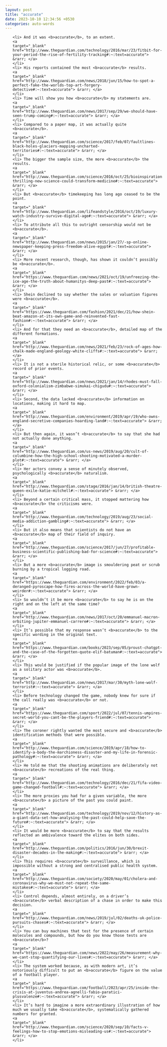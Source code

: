 ```yaml
---
layout: post
title: "accurate"
date: 2023-10-10 12:34:56 +0530
categories: auto-words
---
```

<ol>

    <li> And it was <b>accurate</b>, to an extent.
    <a 
    target="_blank" 
    href="http://www.theguardian.com/technology/2016/mar/23/fitbit-for-your-period-the-rise-of-fertility-tracking#:~:text=accurate"> &rarr; </a>
    </li>
    <li> His reports contained the most <b>accurate</b> results.
    <a 
    target="_blank" 
    href="http://www.theguardian.com/news/2018/jun/15/how-to-spot-a-perfect-fake-the-worlds-top-art-forgery-detective#:~:text=accurate"> &rarr; </a>
    </li>
    <li> Time will show you how <b>accurate</b> my statements are.
    <a 
    target="_blank" 
    href="http://www.theguardian.com/news/2017/sep/29/we-should-have-seen-trump-coming#:~:text=accurate"> &rarr; </a>
    </li>
    <li> Compared to a paper map, it was actually quite <b>accurate</b>.
    <a 
    target="_blank" 
    href="http://www.theguardian.com/science/2017/feb/07/faultlines-black-holes-glaciers-mapping-uncharted-territories#:~:text=accurate"> &rarr; </a>
    </li>
    <li> The bigger the sample size, the more <b>accurate</b> the results.
    <a 
    target="_blank" 
    href="http://www.theguardian.com/science/2016/oct/25/bioinspiration-thrilling-new-science-could-transform-medicine#:~:text=accurate"> &rarr; </a>
    </li>
    <li> But <b>accurate</b> timekeeping has long ago ceased to be the point.
    <a 
    target="_blank" 
    href="http://www.theguardian.com/lifeandstyle/2016/oct/19/luxury-watch-industry-survive-digital-age#:~:text=accurate"> &rarr; </a>
    </li>
    <li> To attribute all this to outright censorship would not be <b>accurate</b>.
    <a 
    target="_blank" 
    href="http://www.theguardian.com/news/2015/jan/27/-sp-online-newspaper-keeping-press-freedom-alive-egypt#:~:text=accurate"> &rarr; </a>
    </li>
    <li> More recent research, though, has shown it couldn’t possibly be <b>accurate</b>.
    <a 
    target="_blank" 
    href="https://www.theguardian.com/news/2021/oct/19/unfreezing-the-ice-age-the-truth-about-humanitys-deep-past#:~:text=accurate"> &rarr; </a>
    </li>
    <li> Shein declined to say whether the sales or valuation figures were <b>accurate</b>.
    <a 
    target="_blank" 
    href="https://www.theguardian.com/fashion/2021/dec/21/how-shein-beat-amazon-at-its-own-game-and-reinvented-fast-fashion#:~:text=accurate"> &rarr; </a>
    </li>
    <li> And for that they need an <b>accurate</b>, detailed map of the different formations.
    <a 
    target="_blank" 
    href="http://www.theguardian.com/news/2021/feb/23/rock-of-ages-how-chalk-made-england-geology-white-cliffs#:~:text=accurate"> &rarr; </a>
    </li>
    <li> It is not a sterile historical relic, or some <b>accurate</b> record of prior events.
    <a 
    target="_blank" 
    href="http://www.theguardian.com/news/2021/jan/14/rhodes-must-fall-oxford-colonialism-zimbabwe-simukai-chigudu#:~:text=accurate"> &rarr; </a>
    </li>
    <li> Second, the data lacked <b>accurate</b> information on locations, making it hard to map.
    <a 
    target="_blank" 
    href="http://www.theguardian.com/environment/2019/apr/19/who-owns-england-secretive-companies-hoarding-land#:~:text=accurate"> &rarr; </a>
    </li>
    <li> But then again, it wasn’t <b>accurate</b> to say that she had not actually done anything.
    <a 
    target="_blank" 
    href="http://www.theguardian.com/us-news/2019/aug/20/cult-of-columbine-how-the-high-school-shooting-motivated-a-murder-plot#:~:text=accurate"> &rarr; </a>
    </li>
    <li> Her actors convey a sense of minutely observed, psychologically <b>accurate</b> naturalism.
    <a 
    target="_blank" 
    href="http://www.theguardian.com/stage/2016/jan/14/british-theatre-queen-exile-katie-mitchell#:~:text=accurate"> &rarr; </a>
    </li>
    <li> Beyond a certain critical mass, it stopped mattering how <b>accurate</b> the criticisms were.
    <a 
    target="_blank" 
    href="http://www.theguardian.com/technology/2019/aug/23/social-media-addiction-gambling#:~:text=accurate"> &rarr; </a>
    </li>
    <li> But it also means that scientists do not have an <b>accurate</b> map of their field of inquiry.
    <a 
    target="_blank" 
    href="http://www.theguardian.com/science/2017/jun/27/profitable-business-scientific-publishing-bad-for-science#:~:text=accurate"> &rarr; </a>
    </li>
    <li> But a more <b>accurate</b> image is smouldering peat or scrub burning by a tropical logging road.
    <a 
    target="_blank" 
    href="https://www.theguardian.com/environment/2022/feb/03/a-deranged-pyroscape-how-fires-across-the-world-have-grown-weirder#:~:text=accurate"> &rarr; </a>
    </li>
    <li> So wouldn’t it be more <b>accurate</b> to say he is on the right and on the left at the same time?
    <a 
    target="_blank" 
    href="http://www.theguardian.com/news/2017/oct/20/emmanuel-macron-orbiting-jupiter-emmanuel-carrere#:~:text=accurate"> &rarr; </a>
    </li>
    <li> It’s possible that my response wasn’t <b>accurate</b> to the specific wording in the original text.
    <a 
    target="_blank" 
    href="https://www.theguardian.com/books/2023/sep/05/proust-chatgpt-and-the-case-of-the-forgotten-quote-elif-batuman#:~:text=accurate"> &rarr; </a>
    </li>
    <li> This would be justified if the popular image of the lone wolf as a solitary actor was <b>accurate</b>.
    <a 
    target="_blank" 
    href="http://www.theguardian.com/news/2017/mar/30/myth-lone-wolf-terrorist#:~:text=accurate"> &rarr; </a>
    </li>
    <li> Before technology changed the game, nobody knew for sure if the call really was <b>accurate</b> or not.
    <a 
    target="_blank" 
    href="https://www.theguardian.com/sport/2022/jul/07/tennis-umpires-secret-world-you-cant-be-the-players-friend#:~:text=accurate"> &rarr; </a>
    </li>
    <li> The coroner rightly wanted the most secure and <b>accurate</b> identification methods that were possible.
    <a 
    target="_blank" 
    href="http://www.theguardian.com/science/2019/apr/18/how-to-identify-a-body-the-marchioness-disaster-and-my-life-in-forensic-pathology#:~:text=accurate"> &rarr; </a>
    </li>
    <li> He told me that the shooting animations are deliberately not <b>accurate</b> recreations of the real thing.
    <a 
    target="_blank" 
    href="http://www.theguardian.com/technology/2016/dec/21/fifa-video-game-changed-football#:~:text=accurate"> &rarr; </a>
    </li>
    <li> The more proxies you had for a given variable, the more <b>accurate</b> a picture of the past you could paint.
    <a 
    target="_blank" 
    href="http://www.theguardian.com/technology/2019/nov/12/history-as-a-giant-data-set-how-analysing-the-past-could-help-save-the-future#:~:text=accurate"> &rarr; </a>
    </li>
    <li> It would be more <b>accurate</b> to say that the results reflected an ambivalence toward the elites on both sides.
    <a 
    target="_blank" 
    href="http://www.theguardian.com/politics/2016/jun/30/brexit-disaster-decades-in-the-making#:~:text=accurate"> &rarr; </a>
    </li>
    <li> This requires <b>accurate</b> surveillance, which is impossible without a strong and centralised public health system.
    <a 
    target="_blank" 
    href="http://www.theguardian.com/society/2020/may/01/cholera-and-coronavirus-why-we-must-not-repeat-the-same-mistakes#:~:text=accurate"> &rarr; </a>
    </li>
    <li> Control depends, almost entirely, on a driver’s <b>accurate</b> verbal description of a chase in order to make this decision.
    <a 
    target="_blank" 
    href="http://www.theguardian.com/news/2019/jul/02/deaths-uk-police-pursuits-chases#:~:text=accurate"> &rarr; </a>
    </li>
    <li> You can buy machines that test for the presence of certain molecules and compounds, but how do you know those tests are <b>accurate</b>?
    <a 
    target="_blank" 
    href="https://www.theguardian.com/news/2022/may/26/measurement-why-we-cant-stop-quantifying-our-lives#:~:text=accurate"> &rarr; </a>
    </li>
    <li> The system worked because, as with modern art, it’s notoriously difficult to put an <b>accurate</b> figure on the value of a football player.
    <a 
    target="_blank" 
    href="https://www.theguardian.com/football/2023/apr/25/inside-the-crisis-at-juventus-andrea-agnelli-fabio-paratici-plusvalenze#:~:text=accurate"> &rarr; </a>
    </li>
    <li> It’s hard to imagine a more extraordinary illustration of how much we usually take <b>accurate</b>, systematically gathered numbers for granted.
    <a 
    target="_blank" 
    href="http://www.theguardian.com/science/2020/sep/10/facts-v-feelings-how-to-stop-emotions-misleading-us#:~:text=accurate"> &rarr; </a>
    </li>